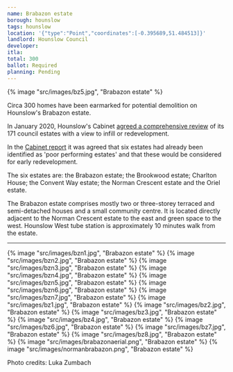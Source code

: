 ```yaml
---
name: Brabazon estate 
borough: hounslow 
tags: hounslow
location: '{"type":"Point","coordinates":[-0.395689,51.484513]}'
landlord: Hounslow Council
developer:
itla:
total: 300
ballot: Required
planning: Pending
---
```

{% image "src/images/bz5.jpg", "Brabazon estate" %}

Circa 300 homes have been earmarked for potential demolition on Hounslow's Brabazon estate.

In January 2020, Hounslow's Cabinet [agreed a comprehensive review](https://democraticservices.hounslow.gov.uk/documents/s157644/CEX432%20Housing%20Estate%20Regeneration%20Programme.pdf) of its 171 council estates with a view to infill or redevelopment.

In the [Cabinet report](https://democraticservices.hounslow.gov.uk/documents/s157644/CEX432%20Housing%20Estate%20Regeneration%20Programme.pdf) it was agreed that six estates had already been identified as 'poor performing estates' and that these would be considered for early redevelopment.

The six estates are: the Brabazon estate; the Brookwood estate; Charlton House; the Convent Way estate; the Norman Crescent estate and the Oriel estate.

The Brabazon estate comprises mostly two or three-storey terraced and semi-detached houses and a small community centre. It is located directly adjacent to the Norman Crescent estate to the east and green space to the west. Hounslow West tube station is approximately 10 minutes walk from the estate.

---

  {% image "src/images/bzn1.jpg", "Brabazon estate" %}
  {% image "src/images/bzn2.jpg", "Brabazon estate" %}
  {% image "src/images/bzn3.jpg", "Brabazon estate" %}
  {% image "src/images/bzn4.jpg", "Brabazon estate" %}
  {% image "src/images/bzn5.jpg", "Brabazon estate" %}
  {% image "src/images/bzn6.jpg", "Brabazon estate" %}
  {% image "src/images/bzn7.jpg", "Brabazon estate" %}
  {% image "src/images/bz1.jpg", "Brabazon estate" %}
  {% image "src/images/bz2.jpg", "Brabazon estate" %}
  {% image "src/images/bz3.jpg", "Brabazon estate" %}
  {% image "src/images/bz4.jpg", "Brabazon estate" %}
  {% image "src/images/bz6.jpg", "Brabazon estate" %}
  {% image "src/images/bz7.jpg", "Brabazon estate" %}
  {% image "src/images/bz8.jpg", "Brabazon estate" %}
  {% image "src/images/brabazonaerial.png", "Brabazon estate" %}
  {% image "src/images/normanbrabazon.png", "Brabazon estate" %}

Photo credits: Luka Zumbach

